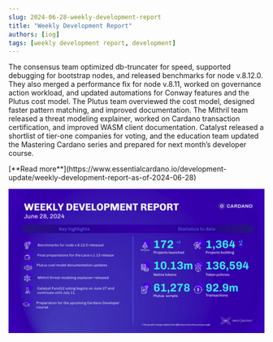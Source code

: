 ```yaml
---
slug: 2024-06-28-weekly-development-report
title: "Weekly Development Report"
authors: [iog]
tags: [weekly development report, development]
---
```


The consensus team optimized db-truncater for speed, supported debugging for bootstrap nodes, and released benchmarks for node v.8.12.0. They also merged a performance fix for node v.8.11, worked on governance action workload, and updated automations for Conway features and the Plutus cost model. The Plutus team overviewed the cost model, designed faster pattern matching, and improved documentation. The Mithril team released a threat modeling explainer, worked on Cardano transaction certification, and improved WASM client documentation. Catalyst released a shortlist of tier-one companies for voting, and the education team updated the Mastering Cardano series and prepared for next month’s developer course.

<div style={{ textAlign: 'right' }}>
 [**Read more**](https://www.essentialcardano.io/development-update/weekly-development-report-as-of-2024-06-28) 
</div>

 ![weekly development report](./banner.webp)

